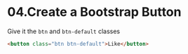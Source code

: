 # 04.Create a Bootstrap Button

Give it the `btn` and `btn-default` classes

```html
<button class="btn btn-default">Like</button>
```

